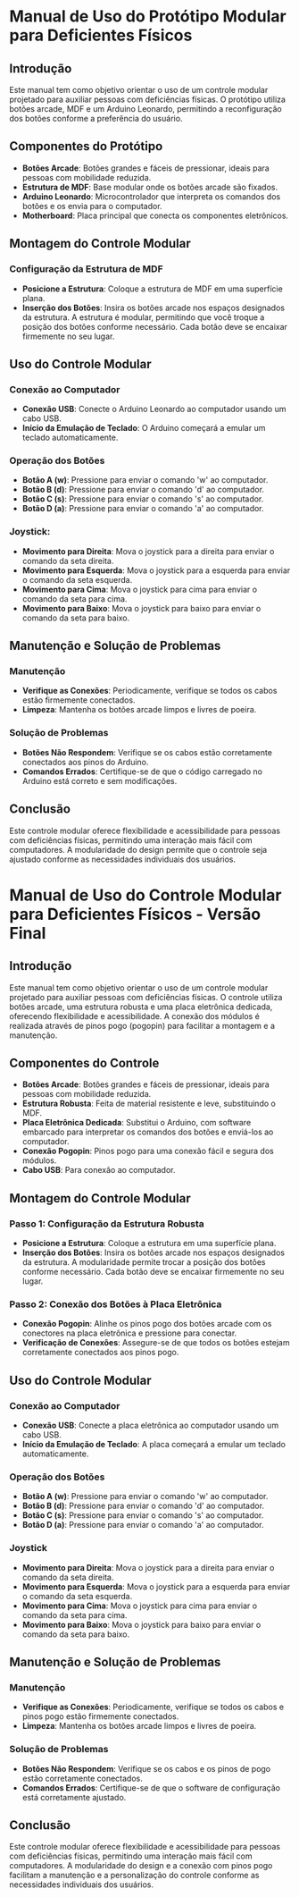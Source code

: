 # Manual de Uso do Protótipo Modular para Deficientes Físicos

## Introdução
Este manual tem como objetivo orientar o uso de um controle modular projetado para auxiliar pessoas com deficiências físicas. O protótipo utiliza botões arcade, MDF e um Arduino Leonardo, permitindo a reconfiguração dos botões conforme a preferência do usuário.

## Componentes do Protótipo
- **Botões Arcade**: Botões grandes e fáceis de pressionar, ideais para pessoas com mobilidade reduzida.
- **Estrutura de MDF**: Base modular onde os botões arcade são fixados.
- **Arduino Leonardo**: Microcontrolador que interpreta os comandos dos botões e os envia para o computador.
- **Motherboard**: Placa principal que conecta os componentes eletrônicos.

## Montagem do Controle Modular

### Configuração da Estrutura de MDF
- **Posicione a Estrutura**: Coloque a estrutura de MDF em uma superfície plana.
- **Inserção dos Botões**: Insira os botões arcade nos espaços designados da estrutura. A estrutura é modular, permitindo que você troque a posição dos botões conforme necessário. Cada botão deve se encaixar firmemente no seu lugar.

## Uso do Controle Modular

### Conexão ao Computador
- **Conexão USB**: Conecte o Arduino Leonardo ao computador usando um cabo USB.
- **Início da Emulação de Teclado**: O Arduino começará a emular um teclado automaticamente.

### Operação dos Botões
- **Botão A (w)**: Pressione para enviar o comando 'w' ao computador.
- **Botão B (d)**: Pressione para enviar o comando 'd' ao computador.
- **Botão C (s)**: Pressione para enviar o comando 's' ao computador.
- **Botão D (a)**: Pressione para enviar o comando 'a' ao computador.

### Joystick:
- **Movimento para Direita**: Mova o joystick para a direita para enviar o comando da seta direita.
- **Movimento para Esquerda**: Mova o joystick para a esquerda para enviar o comando da seta esquerda.
- **Movimento para Cima**: Mova o joystick para cima para enviar o comando da seta para cima.
- **Movimento para Baixo**: Mova o joystick para baixo para enviar o comando da seta para baixo.

## Manutenção e Solução de Problemas

### Manutenção
- **Verifique as Conexões**: Periodicamente, verifique se todos os cabos estão firmemente conectados.
- **Limpeza**: Mantenha os botões arcade limpos e livres de poeira.

### Solução de Problemas
- **Botões Não Respondem**: Verifique se os cabos estão corretamente conectados aos pinos do Arduino.
- **Comandos Errados**: Certifique-se de que o código carregado no Arduino está correto e sem modificações.

## Conclusão
Este controle modular oferece flexibilidade e acessibilidade para pessoas com deficiências físicas, permitindo uma interação mais fácil com computadores. A modularidade do design permite que o controle seja ajustado conforme as necessidades individuais dos usuários.













# Manual de Uso do Controle Modular para Deficientes Físicos - Versão Final

## Introdução
Este manual tem como objetivo orientar o uso de um controle modular projetado para auxiliar pessoas com deficiências físicas. O controle utiliza botões arcade, uma estrutura robusta e uma placa eletrônica dedicada, oferecendo flexibilidade e acessibilidade. A conexão dos módulos é realizada através de pinos pogo (pogopin) para facilitar a montagem e a manutenção.

## Componentes do Controle
- **Botões Arcade**: Botões grandes e fáceis de pressionar, ideais para pessoas com mobilidade reduzida.
- **Estrutura Robusta**: Feita de material resistente e leve, substituindo o MDF.
- **Placa Eletrônica Dedicada**: Substitui o Arduino, com software embarcado para interpretar os comandos dos botões e enviá-los ao computador.
- **Conexão Pogopin**: Pinos pogo para uma conexão fácil e segura dos módulos.
- **Cabo USB**: Para conexão ao computador.

## Montagem do Controle Modular

### Passo 1: Configuração da Estrutura Robusta
- **Posicione a Estrutura**: Coloque a estrutura em uma superfície plana.
- **Inserção dos Botões**: Insira os botões arcade nos espaços designados da estrutura. A modularidade permite trocar a posição dos botões conforme necessário. Cada botão deve se encaixar firmemente no seu lugar.

### Passo 2: Conexão dos Botões à Placa Eletrônica
- **Conexão Pogopin**: Alinhe os pinos pogo dos botões arcade com os conectores na placa eletrônica e pressione para conectar.
- **Verificação de Conexões**: Assegure-se de que todos os botões estejam corretamente conectados aos pinos pogo.

## Uso do Controle Modular

### Conexão ao Computador
- **Conexão USB**: Conecte a placa eletrônica ao computador usando um cabo USB.
- **Início da Emulação de Teclado**: A placa começará a emular um teclado automaticamente.

### Operação dos Botões
- **Botão A (w)**: Pressione para enviar o comando 'w' ao computador.
- **Botão B (d)**: Pressione para enviar o comando 'd' ao computador.
- **Botão C (s)**: Pressione para enviar o comando 's' ao computador.
- **Botão D (a)**: Pressione para enviar o comando 'a' ao computador.

### Joystick
- **Movimento para Direita**: Mova o joystick para a direita para enviar o comando da seta direita.
- **Movimento para Esquerda**: Mova o joystick para a esquerda para enviar o comando da seta esquerda.
- **Movimento para Cima**: Mova o joystick para cima para enviar o comando da seta para cima.
- **Movimento para Baixo**: Mova o joystick para baixo para enviar o comando da seta para baixo.

## Manutenção e Solução de Problemas

### Manutenção
- **Verifique as Conexões**: Periodicamente, verifique se todos os cabos e pinos pogo estão firmemente conectados.
- **Limpeza**: Mantenha os botões arcade limpos e livres de poeira.

### Solução de Problemas
- **Botões Não Respondem**: Verifique se os cabos e os pinos de pogo estão corretamente conectados.
- **Comandos Errados**: Certifique-se de que o software de configuração está corretamente ajustado.

## Conclusão
Este controle modular oferece flexibilidade e acessibilidade para pessoas com deficiências físicas, permitindo uma interação mais fácil com computadores. A modularidade do design e a conexão com pinos pogo facilitam a manutenção e a personalização do controle conforme as necessidades individuais dos usuários.
